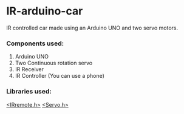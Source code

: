 # IR-arduino-car

IR controlled car made using an Arduino UNO and two servo motors.

### Components used: 

1. Arduino UNO
2. Two Continuous rotation servo
3. IR Receiver
4. IR Controller (You can use a phone)

### Libraries used: 

[<IRremote.h>](https://github.com/Arduino-IRremote/Arduino-IRremote)
[<Servo.h>](https://www.arduino.cc/reference/en/libraries/servo/)

